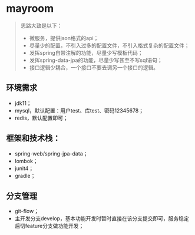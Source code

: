 # mayroom

> 思路大致是以下：
> - 微服务，提供json格式的api；
> - 尽量少的配置，不引入过多的配置文件，不引入格式复杂的配置文件；
> - 发挥spring自带注解的功能，尽量少写模板代码；
> - 发挥spring-data-jpa的功能，尽量少写甚至不写sql语句；
> - 接口逻辑少耦合，一个接口不要去调另一个接口的逻辑。

## 环境需求

- jdk11；
- mysql，默认配置：用户test、库test、密码12345678；
- redis，默认配置即可；

## 框架和技术栈：

- spring-web/spring-jpa-data；
- lombok；
- junit4；
- gradle；

## 分支管理

- git-flow；
- 主开发分支develop，基本功能开发时暂时直接在该分支提交即可，服务稳定后切feature分支做功能开发；
